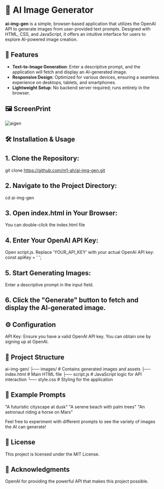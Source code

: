 # 🎨 AI Image Generator

**ai-img-gen** is a simple, browser-based application that utilizes the OpenAI API to generate images from user-provided text prompts. Designed with HTML, CSS, and JavaScript, it offers an intuitive interface for users to explore AI-powered image creation.

## 🚀 Features

- **Text-to-Image Generation**: Enter a descriptive prompt, and the application will fetch and display an AI-generated image.
- **Responsive Design**: Optimized for various devices, ensuring a seamless experience on desktops, tablets, and smartphones.
- **Lightweight Setup**: No backend server required; runs entirely in the browser.

## 🖼️ ScreenPrint
![aigen](https://github.com/user-attachments/assets/9b7bb7c3-ab3e-4957-a0b2-aefd7e1c5627)

## 🛠️ Installation & Usage

## 1. **Clone the Repository**:
   git clone https://github.com/m1-ah/ai-img-gen.git

## 2. Navigate to the Project Directory:
cd ai-img-gen

## 3. Open index.html in Your Browser:
You can double-click the index.html file

## 4. Enter Your OpenAI API Key:
Open script.js.
Replace 'YOUR_API_KEY' with your actual OpenAI API key:
const apiKey = ' ';

## 5. Start Generating Images:
Enter a descriptive prompt in the input field.

## 6. Click the "Generate" button to fetch and display the AI-generated image.

## ⚙️ Configuration
API Key: Ensure you have a valid OpenAI API key. You can obtain one by signing up at OpenAI.

## 📁 Project Structure
ai-img-gen/
├── images/         # Contains generated images and assets
├── index.html      # Main HTML file
├── script.js       # JavaScript logic for API interaction
└── style.css       # Styling for the application

## 🧪 Example Prompts
"A futuristic cityscape at dusk"
"A serene beach with palm trees"
"An astronaut riding a horse on Mars"

Feel free to experiment with different prompts to see the variety of images the AI can generate!

## 📄 License
This project is licensed under the MIT License.

## 🙌 Acknowledgments
OpenAI for providing the powerful API that makes this project possible.

